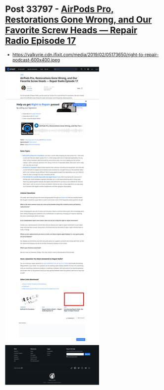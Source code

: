 # Post 33797 - [AirPods Pro, Restorations Gone Wrong, and Our Favorite Screw Heads — Repair Radio Episode 17](https://www.ifixit.com/News/33797/repair-radio-episode-17)

- https://valkyrie.cdn.ifixit.com/media/2019/02/05173650/right-to-repair-podcast-600x400.jpeg

![screencap](screenshots/e4262255-8e92-480f-994c-5fa199629c6a.png)
